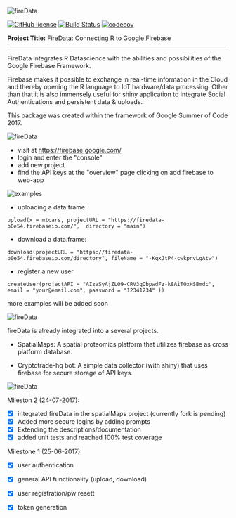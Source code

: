 ![fireData](http://frapbot.kohze.com/fireData/topImage.jpg)

[![GitHub license](https://img.shields.io/badge/license-MIT-blue.svg)](https://raw.githubusercontent.com/Kohze/FireData/master/LICENSE.txt)
[![Build Status](https://travis-ci.org/Kohze/FireData.svg?branch=master)](https://travis-ci.org/Kohze/FireData)
[![codecov](https://codecov.io/gh/Kohze/FireData/branch/master/graph/badge.svg)](https://codecov.io/gh/Kohze/FireData)


**Project Title:** FireData: Connecting R to Google Firebase

--- 

FireData integrates R Datascience with the abilities and possibilities of the Google Firebase Framework.

Firebase makes it possible to exchange in real-time information in the Cloud and thereby opening the R language to IoT hardware/data processing. Other than that it is also immensely useful for shiny application to integrate Social Authentications and persistent data & uploads.

This package was created within the framework of Google Summer of Code 2017. 

![fireData](http://frapbot.kohze.com/fireData/setup.jpg)

- visit at https://firebase.google.com/
- login and enter the "console"
- add new project
- find the API keys at the "overview" page clicking on add firebase to web-app

![examples](http://frapbot.kohze.com/fireData/examples.jpg)

- uploading a data.frame:

```upload(x = mtcars, projectURL = "https://firedata-b0e54.firebaseio.com/",  directory = "main")```

- download a data.frame:

```download(projectURL = "https://firedata-b0e54.firebaseio.com/directory", fileName = "-KqxJtP4-cwkpnvLgAtw")```

- register a new user

```createUser(projectAPI = "AIzaSyAjZLO9-CRV3gObpwdFz-k8AiTOxHSBmdc", email = "your@email.com", password = "12341234" ))```


more examples will be added soon

![fireData](http://frapbot.kohze.com/fireData/related.jpg)

fireData is already integrated into a several projects. 

- SpatialMaps: A spatial proteomics platform that utilizes firebase as cross platform database.

- Cryptotrade-hq bot: A simple data collector (with shiny) that uses firebase for secure storage of API keys.


![fireData](http://frapbot.kohze.com/fireData/development.jpg)

Mileston 2 (24-07-2017):

- [x] integrated fireData in the spatialMaps project (currently fork is pending)
- [x] Added more secure logins by adding prompts
- [x] Extending the descriptions/documentation
- [x] added unit tests and reached 100% test coverage 

Milestone 1 (25-06-2017):

- [x] user authentication
- [x] general API functionality (upload, download)
- [x] user registration/pw resett
- [x] token generation


